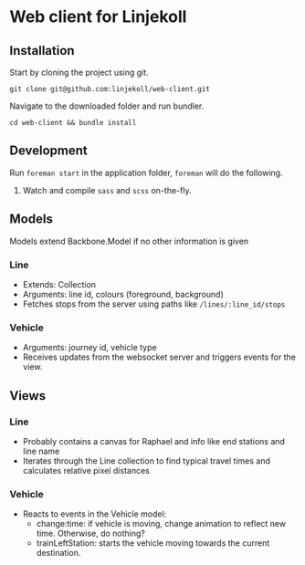 # Web client for Linjekoll

## Installation

Start by cloning the project using git.

`git clone git@github.com:linjekoll/web-client.git`

Navigate to the downloaded folder and run bundler.

`cd web-client && bundle install`

## Development

Run `foreman start` in the application folder, `foreman` will do the following.

1. Watch and compile `sass` and `scss` on-the-fly.

## Models

Models extend Backbone.Model if no other information is given

### Line
- Extends: Collection
- Arguments: line id, colours (foreground, background)
- Fetches stops from the server using paths like `/lines/:line_id/stops`

### Vehicle
- Arguments: journey id, vehicle type
- Receives updates from the websocket server and triggers events for the view.

## Views

### Line
- Probably contains a canvas for Raphael and info like end stations and line name
- Iterates through the Line collection to find typical travel times and calculates relative pixel distances

### Vehicle
- Reacts to events in the Vehicle model:
  - change:time: if vehicle is moving, change animation to reflect new time. Otherwise, do nothing?
  - trainLeftStation: starts the vehicle moving towards the current destination.